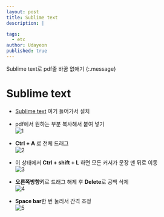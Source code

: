 ```yaml
---
layout: post
title: Sublime text
description: |

tags:
  - etc
author: Udayeon
published: true
---
```


Sublime text로 pdf줄 바꿈 없애기
{:.message}

# Sublime text

- [Sublime text](https://www.sublimetext.com/download) 여기 들어가서 설치   
      
- pdf에서 원하는 부분 복사해서 붙여 넣기   
![1](https://user-images.githubusercontent.com/69246778/126056830-aa1b78eb-31a3-4554-90dc-a277c657ef0f.png)      
   
- **Ctrl + A** 로 전체 드래그   
![2](https://user-images.githubusercontent.com/69246778/126056863-4f69d048-1a5f-4220-815e-88461620ce8d.png)   
   
- 이 상태에서 **Ctrl + shift + L** 하면 모든 커서가 문장 맨 뒤로 이동   
![3](https://user-images.githubusercontent.com/69246778/126056864-a6470891-d14c-426a-9fc1-5879aec08124.png)   
   
- **오른쪽방향키**로 드래그 해제 후 **Delete**로 공백 삭제   
![4](https://user-images.githubusercontent.com/69246778/126056866-70100e7e-0134-4ff6-bd05-37b97a4d11aa.png)   
   
- **Space bar**한 번 눌러서 간격 조정   
![5](https://user-images.githubusercontent.com/69246778/126056868-7d1d9f4a-b2ba-492b-8f29-b7097f0ac1ce.png)   


